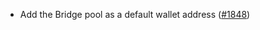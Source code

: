 - Add the Bridge pool as a default wallet address
  ([\#1848](https://github.com/anoma/namada/pull/1848))
